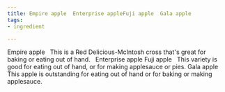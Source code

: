 ```yaml
---
title: Empire apple  Enterprise appleFuji apple  Gala apple
tags:
- ingredient

---
```

Empire apple   This is a Red Delicious-McIntosh cross that's great for baking or eating out of hand.   Enterprise apple Fuji apple   This variety is good for eating out of hand, or for making applesauce or pies. Gala apple   This apple is outstanding for eating out of hand or for baking or making applesauce.
